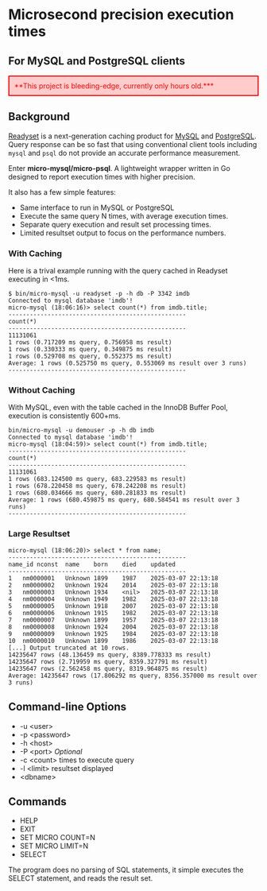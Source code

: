 # Microsecond precision execution times
## For MySQL and PostgreSQL clients

<div style="border: 2px solid red; padding: 10px; background-color: #ffcccc; color: red;">
  **This project is bleeding-edge, currently only hours old.***
</div>

## Background

[Readyset](https://readyset.io) is a next-generation caching product for [MySQL](https://www.mysql.com) and [PostgreSQL](https://postgres.org).
Query response can be so fast that using conventional client tools including `mysql` and `psql` do not provide an accurate performance measurement.

Enter **micro-mysql/micro-psql**. A lightweight wrapper written in Go designed to report execution times with higher precision.

It also has a few simple features:
* Same interface to run in MySQL or PostgreSQL
* Execute the same query N times, with average execution times.
* Separate query execution and result set processing times.
* Limited resultset output to focus on the performance numbers.


### With Caching

Here is a trival example running with the query cached in Readyset executing in <1ms.

```
$ bin/micro-mysql -u readyset -p -h db -P 3342 imdb
Connected to mysql database 'imdb'!
micro-mysql (18:06:16)> select count(*) from imdb.title;
--------------------------------------------------
count(*)
--------------------------------------------------
11131061
1 rows (0.717209 ms query, 0.756958 ms result)
1 rows (0.330333 ms query, 0.349875 ms result)
1 rows (0.529708 ms query, 0.552375 ms result)
Average: 1 rows (0.525750 ms query, 0.553069 ms result over 3 runs)
--------------------------------------------------
```

### Without Caching

With MySQL, even with the table cached in the InnoDB Buffer Pool, execution is consistently 600+ms.

```
bin/micro-mysql -u demouser -p -h db imdb
Connected to mysql database 'imdb'!
micro-mysql (18:04:59)> select count(*) from imdb.title;
--------------------------------------------------
count(*)
--------------------------------------------------
11131061
1 rows (683.124500 ms query, 683.229583 ms result)
1 rows (678.220458 ms query, 678.242208 ms result)
1 rows (680.034666 ms query, 680.281833 ms result)
Average: 1 rows (680.459875 ms query, 680.584541 ms result over 3 runs)
--------------------------------------------------
```

### Large Resultset

```
micro-mysql (18:06:20)> select * from name;
--------------------------------------------------
name_id	nconst	name	born	died	updated
--------------------------------------------------
1	nm0000001	Unknown	1899	1987	2025-03-07 22:13:18
2	nm0000002	Unknown	1924	2014	2025-03-07 22:13:18
3	nm0000003	Unknown	1934	<nil>	2025-03-07 22:13:18
4	nm0000004	Unknown	1949	1982	2025-03-07 22:13:18
5	nm0000005	Unknown	1918	2007	2025-03-07 22:13:18
6	nm0000006	Unknown	1915	1982	2025-03-07 22:13:18
7	nm0000007	Unknown	1899	1957	2025-03-07 22:13:18
8	nm0000008	Unknown	1924	2004	2025-03-07 22:13:18
9	nm0000009	Unknown	1925	1984	2025-03-07 22:13:18
10	nm0000010	Unknown	1899	1986	2025-03-07 22:13:18
[...] Output truncated at 10 rows.
14235647 rows (48.136459 ms query, 8389.778333 ms result)
14235647 rows (2.719959 ms query, 8359.327791 ms result)
14235647 rows (2.562458 ms query, 8319.964875 ms result)
Average: 14235647 rows (17.806292 ms query, 8356.357000 ms result over 3 runs)
```

## Command-line Options

- -u \<user>
- -p \<password>
- -h \<host>
- -P \<port> *Optional*
- -c \<count> times to execute query
- -l \<limit> resultset displayed
- \<dbname>

## Commands

- HELP
- EXIT
- SET MICRO COUNT=N
- SET MICRO LIMIT=N
- SELECT 

The program does no parsing of SQL statements, it simple executes the SELECT statement, and reads the result set.

